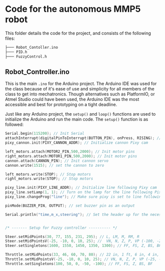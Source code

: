 # Code for the autonomous MMP5 robot

This folder details the code for the project, and consists of the following files:

```bash
├─── Robot_Contoller.ino
├─── PID.h
├─── FuzzyControl.h
```

## Robot_Controller.ino

This is the main `.ino` for the Arduino project. The Arduino IDE was used for the class because of it's ease of use and simplicity for all members of the class to get into mechatronics. Though alternatives such as PlatformIO, or Atmel Studio could have been used, the Arduino IDE was the most accessible and best for prototyping on a tight deadline.

Just like any Arduino project, the `setup()` and `loop()` functions are used to initialize the Arduino and run the main code. The `setup()` function is as followed:

```cpp
Serial.begin(115200); // Init Serial
attachInterrupt(digitalPinToInterrupt(BUTTON_PIN), onPress, RISING); // attach interrupt to start program with button press
pixy_cannon.init(PIXY_CANNON_ADDR); // Initialize cannon Pixy cam

left_motors.attach(MOTOR2_PIN,500,2000); // Init motor pins
right_motors.attach(MOTOR1_PIN,500,2000); // Init motor pins
cannon.attach(CANNON_PIN); // Init cannon servo
cannon.write(1515); // set the cannon to zero

left_motors.write(STOP); // Stop motors 
right_motors.write(STOP); // Stop motors

pixy_line.init(PIXY_LINE_ADDR); // Initialize line following Pixy cam
pixy_line.setLamp(1, 1); // Turn on the lamp for the line following Pixy for better low-light vision
pixy_line.changeProg("line"); // Make sure pixy is set to line following

pinMode(BUZZER_PIN, OUTPUT); // set buzzer pin as an output

Serial.println("time,m_x,steering"); // Set the header up for the necessary text files in the data logger


/* ------- Setup for Fuzzy controller ---------- */

Steer.setMidPoints(30, 77, 155, 231, 295); // L, LM, M, RM, R
Steer.setMidPointsV(-25, -10, 0, 10, 25); //  VN, N, Z, P, VP (-100, -25, 0, 25, 100)
Steer.setSingletons(1600, 1550, 1450, 1350, 1300); // FF, FS, Z, BS, BF

Throttle.setMidPoints(33, 46, 60, 70, 80); // 22 in, 1 ft, 6 in, 4 in, 2 in
Throttle.setMidPointsV(-25, -10, 0, 10, 25); // VN, N, Z, P, VP (-25, -10, 0, 10, 25)
Throttle.setSingletons(100, 50, 0, -50, -100); // FF, FS, Z, BS, BF
```